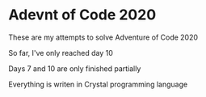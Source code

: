 # Adevnt of Code 2020

These are my attempts to solve Adventure of Code 2020

So far, I've only reached day 10

Days 7 and 10 are only finished partially

Everything is writen in Crystal programming language

